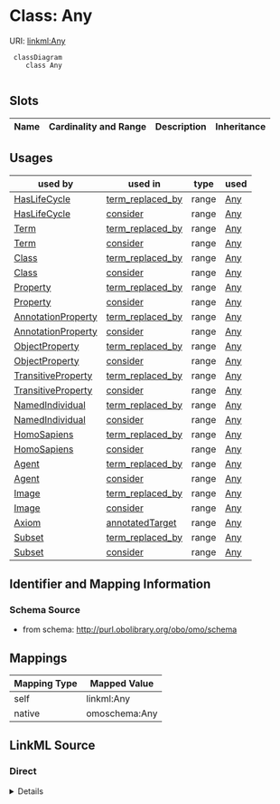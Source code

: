 # Class: Any



URI: [linkml:Any](https://w3id.org/linkml/Any)




```{mermaid}
 classDiagram
    class Any
      
```




<!-- no inheritance hierarchy -->


## Slots

| Name | Cardinality and Range | Description | Inheritance |
| ---  | --- | --- | --- |





## Usages

| used by | used in | type | used |
| ---  | --- | --- | --- |
| [HasLifeCycle](HasLifeCycle.md) | [term_replaced_by](term_replaced_by.md) | range | [Any](Any.md) |
| [HasLifeCycle](HasLifeCycle.md) | [consider](consider.md) | range | [Any](Any.md) |
| [Term](Term.md) | [term_replaced_by](term_replaced_by.md) | range | [Any](Any.md) |
| [Term](Term.md) | [consider](consider.md) | range | [Any](Any.md) |
| [Class](Class.md) | [term_replaced_by](term_replaced_by.md) | range | [Any](Any.md) |
| [Class](Class.md) | [consider](consider.md) | range | [Any](Any.md) |
| [Property](Property.md) | [term_replaced_by](term_replaced_by.md) | range | [Any](Any.md) |
| [Property](Property.md) | [consider](consider.md) | range | [Any](Any.md) |
| [AnnotationProperty](AnnotationProperty.md) | [term_replaced_by](term_replaced_by.md) | range | [Any](Any.md) |
| [AnnotationProperty](AnnotationProperty.md) | [consider](consider.md) | range | [Any](Any.md) |
| [ObjectProperty](ObjectProperty.md) | [term_replaced_by](term_replaced_by.md) | range | [Any](Any.md) |
| [ObjectProperty](ObjectProperty.md) | [consider](consider.md) | range | [Any](Any.md) |
| [TransitiveProperty](TransitiveProperty.md) | [term_replaced_by](term_replaced_by.md) | range | [Any](Any.md) |
| [TransitiveProperty](TransitiveProperty.md) | [consider](consider.md) | range | [Any](Any.md) |
| [NamedIndividual](NamedIndividual.md) | [term_replaced_by](term_replaced_by.md) | range | [Any](Any.md) |
| [NamedIndividual](NamedIndividual.md) | [consider](consider.md) | range | [Any](Any.md) |
| [HomoSapiens](HomoSapiens.md) | [term_replaced_by](term_replaced_by.md) | range | [Any](Any.md) |
| [HomoSapiens](HomoSapiens.md) | [consider](consider.md) | range | [Any](Any.md) |
| [Agent](Agent.md) | [term_replaced_by](term_replaced_by.md) | range | [Any](Any.md) |
| [Agent](Agent.md) | [consider](consider.md) | range | [Any](Any.md) |
| [Image](Image.md) | [term_replaced_by](term_replaced_by.md) | range | [Any](Any.md) |
| [Image](Image.md) | [consider](consider.md) | range | [Any](Any.md) |
| [Axiom](Axiom.md) | [annotatedTarget](annotatedTarget.md) | range | [Any](Any.md) |
| [Subset](Subset.md) | [term_replaced_by](term_replaced_by.md) | range | [Any](Any.md) |
| [Subset](Subset.md) | [consider](consider.md) | range | [Any](Any.md) |






## Identifier and Mapping Information







### Schema Source


* from schema: http://purl.obolibrary.org/obo/omo/schema





## Mappings

| Mapping Type | Mapped Value |
| ---  | ---  |
| self | linkml:Any |
| native | omoschema:Any |





## LinkML Source

<!-- TODO: investigate https://stackoverflow.com/questions/37606292/how-to-create-tabbed-code-blocks-in-mkdocs-or-sphinx -->

### Direct

<details>
```yaml
name: Any
from_schema: http://purl.obolibrary.org/obo/omo/schema
class_uri: linkml:Any

```
</details>

### Induced

<details>
```yaml
name: Any
from_schema: http://purl.obolibrary.org/obo/omo/schema
class_uri: linkml:Any

```
</details>